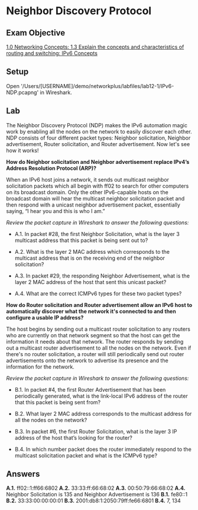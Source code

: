 # Neighbor Discovery Protocol

## Exam Objective
[1.0 Networking Concepts: 1.3 Explain the concepts and characteristics of routing and switching: IPv6 Concepts](https://www.comptia.jp/pdf/comptia-network-n10-007-v-3-0-exam-objectives.pdf)

## Setup
Open '/Users/[USERNAME]/demo/networkplus/labfiles/lab12-1/IPv6-NDP.pcapng' in Wireshark.

## Lab 
The Neighbor Discovery Protocol (NDP) makes the IPv6 automation magic work by enabling all the nodes on the network to easily discover each other. NDP consists of four different packet types: Neighbor solicitation, Neighbor advertisement, Router solicitation, and Router advertisement. Now let's see how it works!

**How do Neighbor solicitation and Neighbor advertisement replace IPv4’s Address Resolution Protocol (ARP)?**

When an IPv6 host joins a network, it sends out multicast neighbor solicitation packets which all begin with ff02 to search for other computers on its broadcast domain. Only the other IPv6-capable hosts on the broadcast domain will hear the multicast neighbor solicitation packet and then respond with a unicast neighbor advertisement packet, essentially saying, “I hear you and this is who I am.” 

*Review the packet capture in Wireshark to answer the following questions:*

- A.1. In packet #28, the first Neighbor Solicitation, what is the layer 3 multicast address that this packet is being sent out to? 

- A.2. What is the layer 2 MAC address which corresponds to the multicast address that is on the receiving end of the neighbor solicitation?

- A.3. In packet #29, the responding Neighbor Advertisement, what is the layer 2 MAC address of the host that sent this unicast packet? 

- A.4. What are the correct ICMPv6 types for these two packet types?

**How do Router solicitation and Router advertisement allow an IPv6 host to automatically discover what the network it's connected to and then configure a usable IP address?**

The host begins by sending out a multicast router solicitation to any routers who are currently on that network segment so that the host can get the information it needs about that network. The router responds by sending out a multicast router advertisement to all the nodes on the network. Even if there's no router solicitation, a router will still periodically send out router advertisements onto the network to advertise its presence and the information for the network.

*Review the packet capture in Wireshark to answer the following questions:*

- B.1. In packet #4, the first Router Advertisement that has been periodically generated, what is the link-local IPv6 address of the router that this packet is being sent from?

- B.2.  What layer 2 MAC address corresponds to the multicast address for all the nodes on the network?

- B.3. In packet #6, the first Router Solicitation, what is the layer 3 IP address of the host that’s looking for the router? 

- B.4. In which number packet does the router immediately respond to the multicast solicitation packet and what is the ICMPv6 type? 

## Answers
**A.1.** ff02::1:ff66:6802 
**A.2.** 33:33:ff:66:68:02
**A.3.** 00:50:79:66:68:02
**A.4.** Neighbor Solicitation is 135 and Neighbor Advertisement is 136
**B.1.** fe80::1
**B.2.** 33:33:00:00:00:01
**B.3.** 2001:db8:1:2050:79ff:fe66:6801
**B.4.** 7, 134
